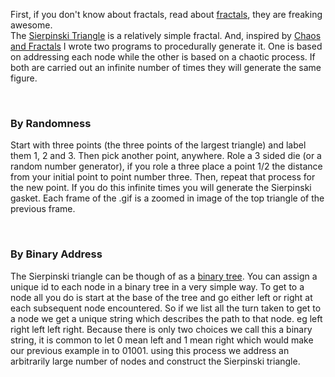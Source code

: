 <p>
	First, if you don't know about fractals, read about <a href = 'http://mathworld.wolfram.com/Fractal.html'>fractals</a>, they are freaking awesome.
	<br>
	The <a href = 'http://mathworld.wolfram.com/SierpinskiSieve.html'>Sierpinski Triangle</a> is a relatively simple fractal. And, inspired by <a href = 'http://books.google.com/books/about/Chaos_and_Fractals.html?id=jVpS_u0Lg4gC'>Chaos and Fractals</a> I wrote two programs to procedurally generate it. One is based on addressing each node while the other is based on a chaotic process. If both are carried out an infinite number of times they will generate the same figure.
</p>
<br>
<h3>By Randomness</h3>
<p>
	Start with three points (the three points of the largest triangle) and label them 1, 2 and 3. Then pick another point, anywhere. Role a 3 sided die (or a random number generator), if you role a three place a point 1/2 the distance from your initial point to point number three. Then, repeat that process for the new point. If you do this infinite times you will generate the Sierpinski gasket. Each frame of the .gif is a zoomed in image of the top triangle of the previous frame.
</p>
<br>
<h3>By Binary Address</h3>
<p>
	The Sierpinski triangle can be though of as a <a href = 'http://mathworld.wolfram.com/BinaryTree.html'>binary tree</a>. You can assign a unique id to each node in a binary tree in a very simple way. To get to a node all you do is start at the base of the tree and go either left or right at each subsequent node encountered. So if we list all the turn taken to get to a node we get a unique string which describes the path to that node. eg left right left left right. Because there is only two choices we call this a binary string, it is common to let 0 mean left and 1 mean right which would make our previous example in to 01001. using this process we address an arbitrarily large number of nodes and construct the Sierpinski triangle.
</p>

